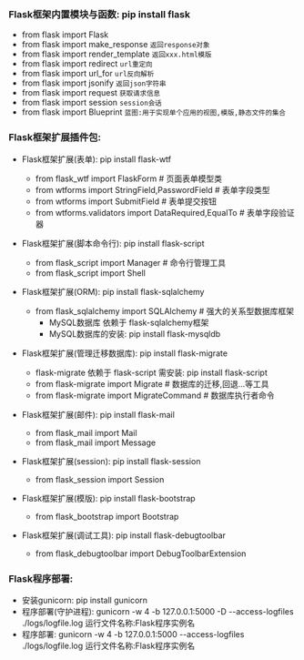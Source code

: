 ### Flask框架内置模块与函数: pip install flask
- from flask import Flask
- from flask import make_response  `返回response对象`
- from flask import render_template  `返回xxx.html模版`
- from flask import redirect  `url重定向`
- from flask import url_for `url反向解析`
- from flask import jsonify  `返回json字符串`
- from flask import request  `获取请求信息`
- from flask import session  `session会话`
- from flask import Blueprint  `蓝图:用于实现单个应用的视图,模版,静态文件的集合`

### Flask框架扩展插件包:
- Flask框架扩展(表单): pip install flask-wtf
    - from flask_wtf import FlaskForm # 页面表单模型类
    - from wtforms import StringField,PasswordField # 表单字段类型
    - from wtforms import SubmitField # 表单提交按钮
    - from wtforms.validators import DataRequired,EqualTo # 表单字段验证器

- Flask框架扩展(脚本命令行): pip install flask-script
    - from flask_script import Manager # 命令行管理工具
    - from flask_script import Shell
    
- Flask框架扩展(ORM): pip install flask-sqlalchemy
    - from flask_sqlalchemy import SQLAlchemy # 强大的关系型数据库框架
        - MySQL数据库 依赖于 flask-sqlalchemy框架
        - MySQL数据库的安装: pip install flask-mysqldb
        
- Flask框架扩展(管理迁移数据库): pip install flask-migrate
    - flask-migrate 依赖于 flask-script 需安装: pip install flask-script
    - from flask-migrate import Migrate # 数据库的迁移,回退...等工具
    - from flask-migrate import MigrateCommand # 数据库执行者命令

- Flask框架扩展(邮件): pip install flask-mail
    - from flask_mail import Mail
    - from flask_mail import Message

- Flask框架扩展(session): pip install flask-session
    - from flask_session import Session

- Flask框架扩展(模版): pip install flask-bootstrap
    - from flask_bootstrap import Bootstrap

- Flask框架扩展(调试工具): pip install flask-debugtoolbar
    - from flask_debugtoolbar import DebugToolbarExtension


### Flask程序部署:
- 安装gunicorn: pip install gunicorn
- 程序部署(守护进程): gunicorn -w 4 -b 127.0.0.1:5000 -D --access-logfiles ./logs/logfile.log 运行文件名称:Flask程序实例名
- 程序部署: gunicorn -w 4 -b 127.0.0.1:5000 --access-logfiles ./logs/logfile.log 运行文件名称:Flask程序实例名




